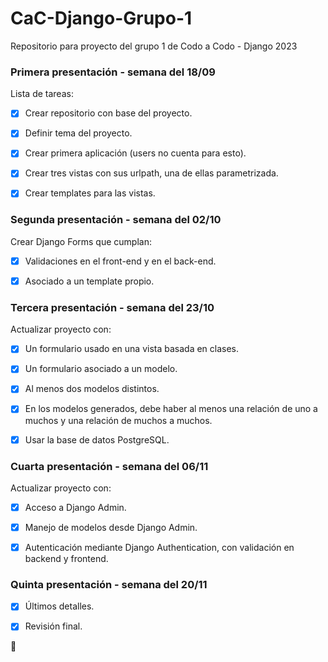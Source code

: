 # CaC-Django-Grupo-1
Repositorio para proyecto del grupo 1 de Codo a Codo - Django 2023



### Primera presentación - semana del 18/09

Lista de tareas:

- [x] Crear repositorio con base del proyecto.

- [x] Definir tema del proyecto.

- [x] Crear primera aplicación (users no cuenta para esto).

- [x] Crear tres vistas con sus urlpath, una de ellas parametrizada.

- [x] Crear templates para las vistas.



### Segunda presentación - semana del 02/10

Crear Django Forms que cumplan:

- [x] Validaciones en el front-end y en el back-end.

- [x] Asociado a un template propio.



### Tercera presentación - semana del 23/10

Actualizar proyecto con:

- [x] Un formulario usado en una vista basada en clases.

- [x] Un formulario asociado a un modelo.

- [x] Al menos dos modelos distintos.

- [x] En los modelos generados, debe haber al menos una relación de uno a muchos y una relación de muchos a muchos.

- [x] Usar la base de datos PostgreSQL.



### Cuarta presentación - semana del 06/11

Actualizar proyecto con:

- [x] Acceso a Django Admin.

- [x] Manejo de modelos desde Django Admin.

- [x] Autenticación mediante  Django Authentication, con validación en backend y frontend.



### Quinta presentación - semana del 20/11


- [x] Últimos detalles.

- [x] Revisión final.


:tada: